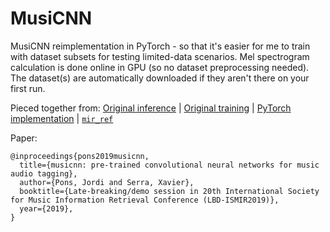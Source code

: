 # MusiCNN
MusiCNN reimplementation in PyTorch - so that it's easier for me to train with dataset subsets for testing limited-data scenarios. Mel spectrogram calculation is done online in GPU (so no dataset preprocessing needed). The dataset(s) are automatically downloaded if they aren't there on your first run.

Pieced together from:
[Original inference](https://github.com/jordipons/musicnn) | [Original training](https://github.com/jordipons/musicnn-training) | [PyTorch implementation](https://github.com/ilaria-manco/music-audio-tagging-pytorch) | [`mir_ref`](https://github.com/chrispla/mir_ref)

Paper: 
```
@inproceedings{pons2019musicnn,
  title={musicnn: pre-trained convolutional neural networks for music audio tagging},
  author={Pons, Jordi and Serra, Xavier},
  booktitle={Late-breaking/demo session in 20th International Society for Music Information Retrieval Conference (LBD-ISMIR2019)},
  year={2019},
}
```


